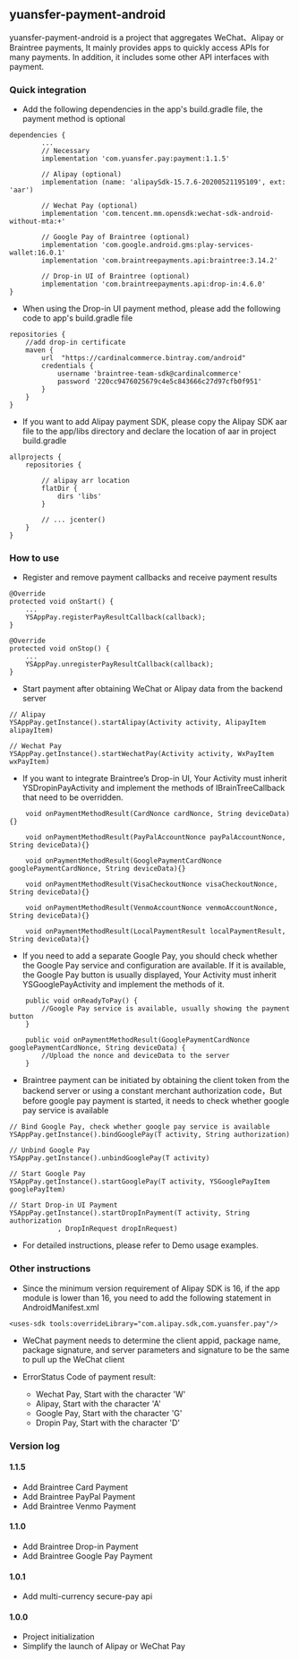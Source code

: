 ## yuansfer-payment-android
yuansfer-payment-android is a project that aggregates WeChat、Alipay or Braintree payments, It mainly provides apps to quickly access APIs for many payments. In addition, it includes some other API interfaces with payment.

### Quick integration
* Add the following dependencies in the app's build.gradle file, the payment method is optional
````
dependencies {
        ... 
        // Necessary
        implementation 'com.yuansfer.pay:payment:1.1.5'

        // Alipay (optional)
        implementation (name: 'alipaySdk-15.7.6-20200521195109', ext: 'aar')

        // Wechat Pay (optional)
        implementation 'com.tencent.mm.opensdk:wechat-sdk-android-without-mta:+'

        // Google Pay of Braintree (optional)
        implementation 'com.google.android.gms:play-services-wallet:16.0.1'
        implementation 'com.braintreepayments.api:braintree:3.14.2'

        // Drop-in UI of Braintree (optional)
        implementation 'com.braintreepayments.api:drop-in:4.6.0'
}
````
* When using the Drop-in UI payment method, please add the following code to app's build.gradle file
````
repositories {
    //add drop-in certificate
    maven {
        url  "https://cardinalcommerce.bintray.com/android"
        credentials {
            username 'braintree-team-sdk@cardinalcommerce'
            password '220cc9476025679c4e5c843666c27d97cfb0f951'
        }
    }
}
````
* If you want to add Alipay payment SDK, please copy the Alipay SDK aar file to the app/libs directory and declare the location of aar in project build.gradle
````
allprojects {
    repositories {

        // alipay arr location
        flatDir {
            dirs 'libs'
        }

        // ... jcenter() 
    }
}
````
### How to use
* Register and remove payment callbacks and receive payment results
````
@Override
protected void onStart() {
    ...
    YSAppPay.registerPayResultCallback(callback);
}

@Override
protected void onStop() {
    ...
    YSAppPay.unregisterPayResultCallback(callback);
}
````
* Start payment after obtaining WeChat or Alipay data from the backend server
````
// Alipay
YSAppPay.getInstance().startAlipay(Activity activity, AlipayItem alipayItem)

// Wechat Pay
YSAppPay.getInstance().startWechatPay(Activity activity, WxPayItem wxPayItem)
````

* If you want to integrate Braintree’s Drop-in UI, Your Activity must inherit YSDropinPayActivity and implement the methods of IBrainTreeCallback that need to be overridden.
````
    void onPaymentMethodResult(CardNonce cardNonce, String deviceData){}

    void onPaymentMethodResult(PayPalAccountNonce payPalAccountNonce, String deviceData){}

    void onPaymentMethodResult(GooglePaymentCardNonce googlePaymentCardNonce, String deviceData){}

    void onPaymentMethodResult(VisaCheckoutNonce visaCheckoutNonce, String deviceData){}

    void onPaymentMethodResult(VenmoAccountNonce venmoAccountNonce, String deviceData){}

    void onPaymentMethodResult(LocalPaymentResult localPaymentResult, String deviceData){}
````
* If you need to add a separate Google Pay, you should check whether the Google Pay service and configuration are available. If it is available, the Google Pay button is usually displayed, Your Activity must inherit YSGooglePayActivity and implement the methods of it.
````
    public void onReadyToPay() {
        //Google Pay service is available, usually showing the payment button
    }

    public void onPaymentMethodResult(GooglePaymentCardNonce googlePaymentCardNonce, String deviceData) {
        //Upload the nonce and deviceData to the server
    }
````
* Braintree payment can be initiated by obtaining the client token from the backend server or using a constant merchant authorization code，But before google pay payment is started, it needs to check whether google pay service is available
````
// Bind Google Pay, check whether google pay service is available
YSAppPay.getInstance().bindGooglePay(T activity, String authorization)

// Unbind Google Pay
YSAppPay.getInstance().unbindGooglePay(T activity)

// Start Google Pay
YSAppPay.getInstance().startGooglePay(T activity, YSGooglePayItem googlePayItem)

// Start Drop-in UI Payment
YSAppPay.getInstance().startDropInPayment(T activity, String authorization
            , DropInRequest dropInRequest)

````
* For detailed instructions, please refer to Demo usage examples.

### Other instructions

* Since the minimum version requirement of Alipay SDK is 16, if the app module is lower than 16, you need to add the following statement in AndroidManifest.xml

````
<uses-sdk tools:overrideLibrary="com.alipay.sdk,com.yuansfer.pay"/>
````
* WeChat payment needs to determine the client appid, package name, package signature, and server parameters and signature to be the same to pull up the WeChat client

* ErrorStatus Code of payment result:
  - Wechat Pay, Start with the character 'W'
  - Alipay, Start with the character 'A'
  - Google Pay, Start with the character 'G'
  - Dropin Pay, Start with the character 'D'
  
### Version log

#### 1.1.5
- Add Braintree Card Payment
- Add Braintree PayPal Payment
- Add Braintree Venmo Payment

#### 1.1.0
- Add Braintree Drop-in Payment
- Add Braintree Google Pay Payment

#### 1.0.1
- Add multi-currency secure-pay api

#### 1.0.0
- Project initialization
- Simplify the launch of Alipay or WeChat Pay